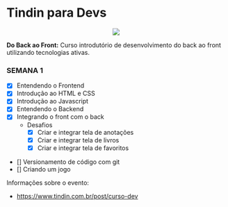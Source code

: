 # Tindin para Devs
<p align="center"> 
    <img           src="https://static.wixstatic.com/media/134f29_afc8e97c5bbc428b9643e1028c5b2e6f~mv2.png/v1/fill/w_360,h_360,al_c,q_95/134f29_afc8e97c5bbc428b9643e1028c5b2e6f~mv2.webp">
</p>

**Do Back ao Front:** Curso introdutório de desenvolvimento do back ao front utilizando tecnologias ativas.

### **SEMANA 1**

- [x] Entendendo o Frontend
- [x] Introdução ao HTML e CSS
- [x] Introdução ao Javascript
- [x] Entendendo o Backend
- [x] Integrando o front com o back
    - Desafios
        - [x] Criar e integrar tela de anotações
        - [x] Criar e integrar tela de livros
        - [x] Criar e integrar tela de favoritos
- [] Versionamento de código com git
- [] Criando um jogo


Informações sobre o evento: 
 - https://www.tindin.com.br/post/curso-dev
